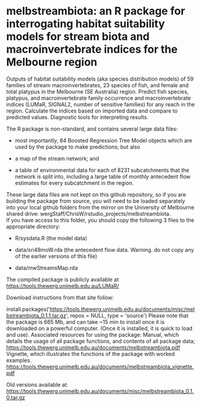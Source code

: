 # melbstreambiota: an R package for interrogating habitat suitability models for stream biota and macroinvertebrate indices for the Melbourne region

Outputs of habitat suitability models (aka species distribution models) of 59 families 
of stream macroinvertebrates, 23 species of fish, and female and total platypus in
the Melbourne (SE Australia) region. Predict fish species, platypus, and macroinvertebrate 
family occurrence and macroinvertebrate indices  (LUMaR, SIGNAL2, number of sensitive 
families) for any reach in the region.  Calculate the indices based on imported data 
and compare to predicted values.  Diagnostic tools for interpreting results.  
    
The R package is non-standard, and contains several large data files:  

- most importantly, 84 Boosted Regression Tree Model objects which are used by the package to make predictions; but also 

- a map of the stream network; and  

- a table of environmental data for each of 8231 subcatchments that the network is split into, including a large table of monthly antecedent flow estimates for every subcatchment in the region.  

These large data files are not kept on this github repository, so if you are building the package from source, 
you will need to be loaded separately into your local github folders from the mirror on the
University of Melbourne shared drive: wergStaff/ChrisW/rstudio_projects/melbstreambiota.  
If you have access to this folder, you should copy the following 3 files to the appropriate directory:  

- R/sysdata.R (the model data)  

- data/sri48moW.rda (the antecedent flow data. Warning. do not copy any of the earlier versions of this file)  

- data/mwStreamsMap.rda

The compiled package is publicly available at 
https://tools.thewerg.unimelb.edu.au/LUMaR/  

Download instructions from that site follow:  

install.packages('https://tools.thewerg.unimelb.edu.au/documents/misc/melbstreambiota_0.1.1.tar.gz', repos = NULL, type = 'source')
Please note that the package is 665 Mb, and can take ~15 min to install once it is downloaded on a powerful computer. 
(Once it is installed, it is quick to load and use).
Associated resources for using the package:
Manual, which details the usage of all package functions, and contents of all package data;
https://tools.thewerg.unimelb.edu.au/documents/melbstreambiota.pdf
Vignette, which illustrates the functions of the package with worked examples.
https://tools.thewerg.unimelb.edu.au/documents/melbstreambiota_vignette.pdf


Old versions available at:
https://tools.thewerg.unimelb.edu.au/documents/misc/melbstreambiota_0.1.0.tar.gz

